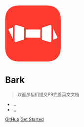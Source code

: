 ![logo](../_media/Icon.png)

# Bark <small></small>

> 欢迎彦祖们提交PR完善英文文档

- ...
- ...

[GitHub](https://github.com/finb/bark)
[Get Started](#bark)
